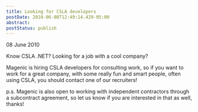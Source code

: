 ```yaml
---
title: Looking for CSLA developers
postDate: 2010-06-08T12:49:14.429-05:00
abstract: 
postStatus: publish
---
```

08 June 2010

Know CSLA .NET? Looking for a job with a cool company?

Magenic is hiring CSLA developers for consulting work, so if you want to work for a great company, with some really fun and smart people, often using CSLA, you should contact one of our recruiters!



p.s. Magenic is also open to working with independent contractors through a subcontract agreement, so let us know if you are interested in that as well, thanks!


